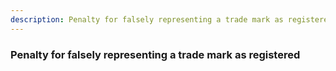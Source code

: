 ```yaml
---
description: Penalty for falsely representing a trade mark as registered
---
```


### Penalty for falsely representing a trade mark as registered

